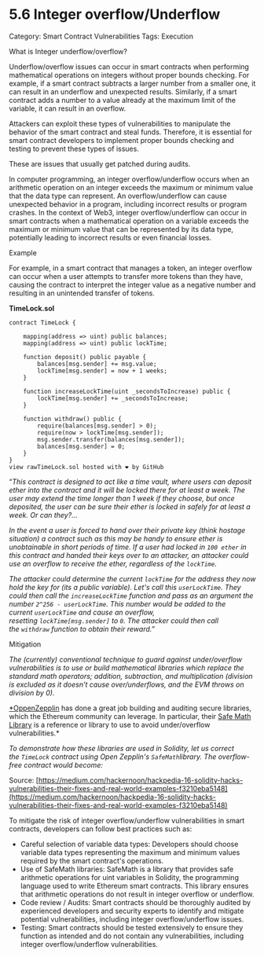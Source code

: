 # 5.6 Integer overflow/Underflow

Category: Smart Contract Vulnerabilities
Tags: Execution

What is Integer underflow/overflow?

Underflow/overflow issues can occur in smart contracts when performing mathematical operations on integers without proper bounds checking. For example, if a smart contract subtracts a larger number from a smaller one, it can result in an underflow and unexpected results. Similarly, if a smart contract adds a number to a value already at the maximum limit of the variable, it can result in an overflow.

Attackers can exploit these types of vulnerabilities to manipulate the behavior of the smart contract and steal funds. Therefore, it is essential for smart contract developers to implement proper bounds checking and testing to prevent these types of issues.

These are issues that usually get patched during audits. 

In computer programming, an integer overflow/underflow occurs when an arithmetic operation on an integer exceeds the maximum or minimum value that the data type can represent. An overflow/underflow can cause unexpected behavior in a program, including incorrect results or program crashes. In the context of Web3, integer overflow/underflow can occur in smart contracts when a mathematical operation on a variable exceeds the maximum or minimum value that can be represented by its data type, potentially leading to incorrect results or even financial losses.

Example

For example, in a smart contract that manages a token, an integer overflow can occur when a user attempts to transfer more tokens than they have, causing the contract to interpret the integer value as a negative number and resulting in an unintended transfer of tokens.

****TimeLock.sol****

```solidity
contract TimeLock {
    
    mapping(address => uint) public balances;
    mapping(address => uint) public lockTime;
    
    function deposit() public payable {
        balances[msg.sender] += msg.value;
        lockTime[msg.sender] = now + 1 weeks;
    }
    
    function increaseLockTime(uint _secondsToIncrease) public {
        lockTime[msg.sender] += _secondsToIncrease;
    }
    
    function withdraw() public {
        require(balances[msg.sender] > 0);
        require(now > lockTime[msg.sender]);
        msg.sender.transfer(balances[msg.sender]);
        balances[msg.sender] = 0;
    }
}
view rawTimeLock.sol hosted with ❤ by GitHub
```

“*This contract is designed to act like a time vault, where users can deposit ether into the contract and it will be locked there for at least a week. The user may extend the time longer than 1 week if they choose, but once deposited, the user can be sure their ether is locked in safely for at least a week. Or can they?…*

*In the event a user is forced to hand over their private key (think hostage situation) a contract such as this may be handy to ensure ether is unobtainable in short periods of time. If a user had locked in `100 ether` in this contract and handed their keys over to an attacker, an attacker could use an overflow to receive the ether, regardless of the `lockTime`.*

*The attacker could determine the current `lockTime` for the address they now hold the key for (its a public variable). Let's call this `userLockTime`. They could then call the `increaseLockTime` function and pass as an argument the number `2^256 - userLockTime`. This number would be added to the current `userLockTime` and cause an overflow, resetting `lockTime[msg.sender]` to `0`. The attacker could then call the `withdraw` function to obtain their reward.”*

Mitigation

*The (currently) conventional technique to guard against under/overflow vulnerabilities is to use or build mathematical libraries which replace the standard math operators; addition, subtraction, and multiplication (division is excluded as it doesn’t cause over/underflows, and the EVM throws on division by 0).*

[*OppenZepplin](https://github.com/OpenZeppelin/zeppelin-solidity) has done a great job building and auditing secure libraries, which the Ethereum community can leverage. In particular, their [Safe Math Library](https://github.com/OpenZeppelin/zeppelin-solidity/blob/master/contracts/math/SafeMath.sol) is a reference or library to use to avoid under/overflow vulnerabilities.*

*To demonstrate how these libraries are used in Solidity, let us correct the `TimeLock` contract using Open Zepplin's `SafeMath`library. The overflow-free contract would become:*

Source: [https://medium.com/hackernoon/hackpedia-16-solidity-hacks-vulnerabilities-their-fixes-and-real-world-examples-f3210eba5148](https://medium.com/hackernoon/hackpedia-16-solidity-hacks-vulnerabilities-their-fixes-and-real-world-examples-f3210eba5148)

To mitigate the risk of integer overflow/underflow vulnerabilities in smart contracts, developers can follow best practices such as:

- Careful selection of variable data types: Developers should choose variable data types representing the maximum and minimum values required by the smart contract's operations.
- Use of SafeMath libraries: SafeMath is a library that provides safe arithmetic operations for uint variables in Solidity, the programming language used to write Ethereum smart contracts. This library ensures that arithmetic operations do not result in integer overflow or underflow.
- Code review / Audits: Smart contracts should be thoroughly audited by experienced developers and security experts to identify and mitigate potential vulnerabilities, including integer overflow/underflow issues.
- Testing: Smart contracts should be tested extensively to ensure they function as intended and do not contain any vulnerabilities, including integer overflow/underflow vulnerabilities.
